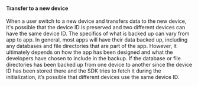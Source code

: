#### Transfer to a new device

When a user switch to a new device and transfers data to the new device, it's possible that the device ID is preserved and two different devices can have the same device ID. The specifics of what is backed up can vary from app to app. In general, most apps will have their data backed up, including any databases and file directories that are part of the app. However, it ultimately depends on how the app has been designed and what the developers have chosen to include in the backup. If the database or file directories has been backed up from one device to another since the device ID has been stored there and the SDK tries to fetch it during the initialization, it’s possible that different devices use the same device ID.